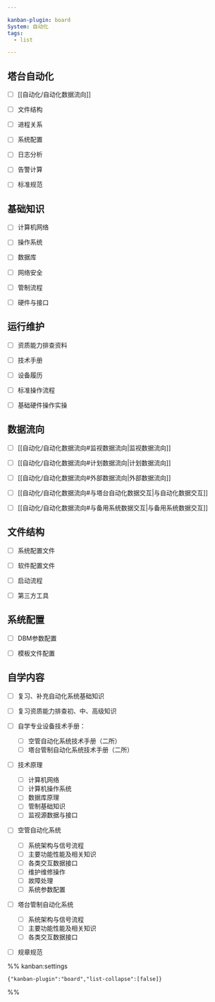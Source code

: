 ```yaml
---

kanban-plugin: board
System: 自动化
tags:
  - list

---
```


## 塔台自动化

- [ ] [[自动化/自动化数据流向]]
- [ ] 文件结构
- [ ] 进程关系
- [ ] 系统配置
- [ ] 日志分析
- [ ] 告警计算
- [ ] 标准规范


## 基础知识

- [ ] 计算机网络
- [ ] 操作系统
- [ ] 数据库
- [ ] 网络安全
- [ ] 管制流程
- [ ] 硬件与接口


## 运行维护

- [ ] 资质能力排查资料
- [ ] 技术手册
- [ ] 设备履历
- [ ] 标准操作流程
- [ ] 基础硬件操作实操


## 数据流向

- [ ] [[自动化/自动化数据流向#监视数据流向|监视数据流向]]
- [ ] [[自动化/自动化数据流向#计划数据流向|计划数据流向]]
- [ ] [[自动化/自动化数据流向#外部数据流向|外部数据流向]]
- [ ] [[自动化/自动化数据流向#与塔台自动化数据交互|与自动化数据交互]]
- [ ] [[自动化/自动化数据流向#与备用系统数据交互|与备用系统数据交互]]


## 文件结构

- [ ] 系统配置文件
- [ ] 软件配置文件
- [ ] 启动流程
- [ ] 第三方工具


## 系统配置

- [ ] DBM参数配置
- [ ] 模板文件配置


## 自学内容

- [ ] 复习、补充自动化系统基础知识
- [ ] 复习资质能力排查初、中、高级知识
- [ ] 自学专业设备技术手册：  
	- [ ] 空管自动化系统技术手册（二所）  
	- [ ] 塔台管制自动化系统技术手册（二所）
- [ ] 技术原理
	- [ ] 计算机网络
	- [ ] 计算机操作系统
	- [ ] 数据库原理
	- [ ] 管制基础知识
	- [ ] 监视源数据与接口
- [ ] 空管自动化系统
	- [ ] 系统架构与信号流程
	- [ ] 主要功能性能及相关知识
	- [ ] 各类交互数据接口
	- [ ] 维护维修操作
	- [ ] 故障处理
	- [ ] 系统参数配置
- [ ] 塔台管制自动化系统
	- [ ] 系统架构与信号流程
	- [ ] 主要功能性能及相关知识
	- [ ] 各类交互数据接口
- [ ] 规章规范




%% kanban:settings
```
{"kanban-plugin":"board","list-collapse":[false]}
```
%%